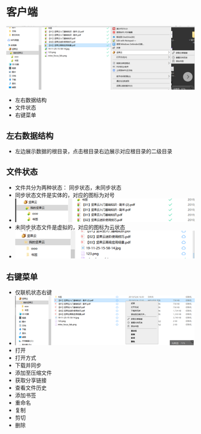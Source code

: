 # 客户端
![](https://github.com/openthos/multiwin-analysis/blob/master/multiwindow/dongpeng/Nuts/icon/home_icon1.png)
  - 左右数据结构
  - 文件状态
  - 右键菜单

## 左右数据结构
  - 左边展示数据的根目录，点击根目录右边展示对应根目录的二级目录
## 文件状态
  - 文件共分为两种状态： 同步状态，未同步状态
  - 同步状态文件是实体的，对应的图标为对号
  - ![](https://github.com/openthos/multiwin-analysis/blob/master/multiwindow/dongpeng/Nuts/icon/home_icon3.png)
  - 未同步状态文件是虚拟的，对应的图标为云状态
  - ![](https://github.com/openthos/multiwin-analysis/blob/master/multiwindow/dongpeng/Nuts/icon/home_icon2.png)
## 右键菜单
  - 仅联机状态右键
  - ![](https://github.com/openthos/multiwin-analysis/blob/master/multiwindow/dongpeng/Nuts/icon/home_icon4.png)
  - 打开
  - 打开方式
  - 下载并同步
  - 添加至压缩文件
  - 获取分享链接
  - 查看文件历史
  - 添加书签
  - 重命名
  - 复制
  - 剪切
  - 删除

